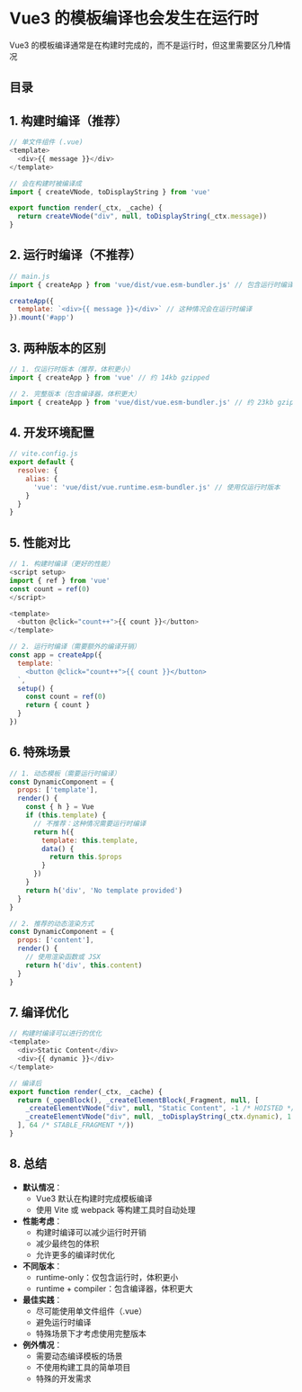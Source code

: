 
# Vue3 的模板编译也会发生在运行时


Vue3 的模板编译通常是在构建时完成的，而不是运行时，但这里需要区分几种情况


## 目录
<!-- toc -->
 ## 1. **构建时编译（推荐）** 

```js
// 单文件组件 (.vue)
<template>
  <div>{{ message }}</div>
</template>

// 会在构建时被编译成
import { createVNode, toDisplayString } from 'vue'

export function render(_ctx, _cache) {
  return createVNode("div", null, toDisplayString(_ctx.message))
}
```

## 2. **运行时编译（不推荐）**
```js
// main.js
import { createApp } from 'vue/dist/vue.esm-bundler.js' // 包含运行时编译器的版本

createApp({
  template: `<div>{{ message }}</div>` // 这种情况会在运行时编译
}).mount('#app')
```

## 3. **两种版本的区别**

```js
// 1. 仅运行时版本（推荐，体积更小）
import { createApp } from 'vue' // 约 14kb gzipped

// 2. 完整版本（包含编译器，体积更大）
import { createApp } from 'vue/dist/vue.esm-bundler.js' // 约 23kb gzipped
```

## 4. **开发环境配置**

```js
// vite.config.js
export default {
  resolve: {
    alias: {
      'vue': 'vue/dist/vue.runtime.esm-bundler.js' // 使用仅运行时版本
    }
  }
}
```

## 5. **性能对比**

```js
// 1. 构建时编译（更好的性能）
<script setup>
import { ref } from 'vue'
const count = ref(0)
</script>

<template>
  <button @click="count++">{{ count }}</button>
</template>

// 2. 运行时编译（需要额外的编译开销）
const app = createApp({
  template: `
    <button @click="count++">{{ count }}</button>
  `,
  setup() {
    const count = ref(0)
    return { count }
  }
})
```

## 6. **特殊场景**

```js
// 1. 动态模板（需要运行时编译）
const DynamicComponent = {
  props: ['template'],
  render() {
    const { h } = Vue
    if (this.template) {
      // 不推荐：这种情况需要运行时编译
      return h({
        template: this.template,
        data() {
          return this.$props
        }
      })
    }
    return h('div', 'No template provided')
  }
}

// 2. 推荐的动态渲染方式
const DynamicComponent = {
  props: ['content'],
  render() {
    // 使用渲染函数或 JSX
    return h('div', this.content)
  }
}
```

## 7. **编译优化**

```js
// 构建时编译可以进行的优化
<template>
  <div>Static Content</div>
  <div>{{ dynamic }}</div>
</template>

// 编译后
export function render(_ctx, _cache) {
  return (_openBlock(), _createElementBlock(_Fragment, null, [
    _createElementVNode("div", null, "Static Content", -1 /* HOISTED */),
    _createElementVNode("div", null, _toDisplayString(_ctx.dynamic), 1 /* TEXT */)
  ], 64 /* STABLE_FRAGMENT */))
}
```

## 8. 总结

- **默认情况**：
	- Vue3 默认在构建时完成模板编译
	- 使用 Vite 或 webpack 等构建工具时自动处理
- **性能考虑**：
	- 构建时编译可以减少运行时开销
	- 减少最终包的体积
	- 允许更多的编译时优化
- **不同版本**：
	- runtime-only：仅包含运行时，体积更小
	- runtime + compiler：包含编译器，体积更大
- **最佳实践**：
	- 尽可能使用单文件组件（.vue）
	- 避免运行时编译
	- 特殊场景下才考虑使用完整版本
- **例外情况**：
	- 需要动态编译模板的场景
	- 不使用构建工具的简单项目
	- 特殊的开发需求

